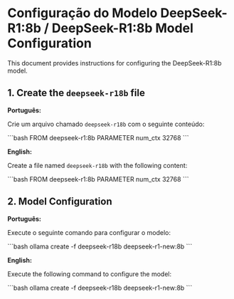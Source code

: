 # Configuração do Modelo DeepSeek-R1:8b / DeepSeek-R1:8b Model Configuration

This document provides instructions for configuring the DeepSeek-R1:8b model.

## 1. Create the `deepseek-r18b` file

**Português:**

Crie um arquivo chamado `deepseek-r18b` com o seguinte conteúdo:

\`\`\`bash
FROM deepseek-r1:8b
PARAMETER num_ctx 32768
\`\`\`

**English:**

Create a file named `deepseek-r18b` with the following content:

\`\`\`bash
FROM deepseek-r1:8b
PARAMETER num_ctx 32768
\`\`\`

## 2. Model Configuration

**Português:**

Execute o seguinte comando para configurar o modelo:

\`\`\`bash
ollama create -f deepseek-r18b deepseek-r1-new:8b
\`\`\`

**English:**

Execute the following command to configure the model:

\`\`\`bash
ollama create -f deepseek-r18b deepseek-r1-new:8b
\`\`\`
